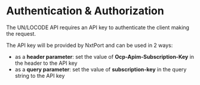 # Authentication & AuthorizationThe UN/LOCODE API requires an API key to authenticate the client making the request. The API key will be provided by NxtPort and can be used in 2 ways:* as a **header parameter**: set the value of **Ocp-Apim-Subscription-Key** in the header to the API key* as a **query parameter**: set the value of **subscription-key** in the query string to the API key